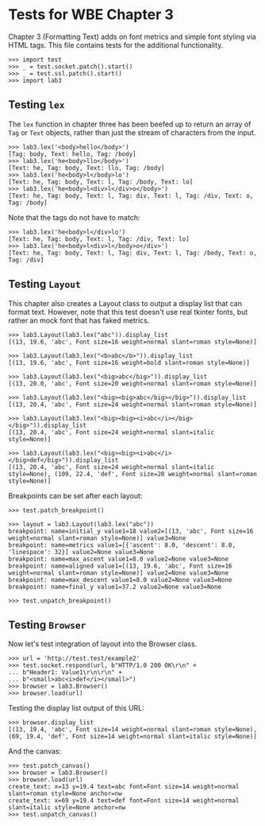 Tests for WBE Chapter 3
=======================

Chapter 3 (Formatting Text) adds on font metrics and simple font styling via
HTML tags. This file contains tests for the additional functionality.

    >>> import test
    >>> _ = test.socket.patch().start()
    >>> _ = test.ssl.patch().start()
    >>> import lab3

Testing `lex`
-------------

The `lex` function in chapter three has been beefed up to return an array
of `Tag` or `Text` objects, rather than just the stream of characters from the
input.

    >>> lab3.lex('<body>hello</body>')
    [Tag: body, Text: hello, Tag: /body]
    >>> lab3.lex('he<body>llo</body>')
    [Text: he, Tag: body, Text: llo, Tag: /body]
    >>> lab3.lex('he<body>l</body>lo')
    [Text: he, Tag: body, Text: l, Tag: /body, Text: lo]
    >>> lab3.lex('he<body>l<div>l</div>o</body>')
    [Text: he, Tag: body, Text: l, Tag: div, Text: l, Tag: /div, Text: o, Tag: /body]

Note that the tags do not have to match:

    >>> lab3.lex('he<body>l</div>lo')
    [Text: he, Tag: body, Text: l, Tag: /div, Text: lo]
    >>> lab3.lex('he<body>l<div>l</body>o</div>')
    [Text: he, Tag: body, Text: l, Tag: div, Text: l, Tag: /body, Text: o, Tag: /div]

Testing `Layout`
----------------

This chapter also creates a Layout class to output a display list that can
format text. However, note that this test doesn't use real tkinter fonts, but
rather an mock font that has faked metrics.

    >>> lab3.Layout(lab3.lex("abc")).display_list
    [(13, 19.6, 'abc', Font size=16 weight=normal slant=roman style=None)]

    >>> lab3.Layout(lab3.lex("<b>abc</b>")).display_list
    [(13, 19.6, 'abc', Font size=16 weight=bold slant=roman style=None)]
    
    >>> lab3.Layout(lab3.lex("<big>abc</big>")).display_list
    [(13, 20.0, 'abc', Font size=20 weight=normal slant=roman style=None)]

    >>> lab3.Layout(lab3.lex("<big><big>abc</big></big>")).display_list
    [(13, 20.4, 'abc', Font size=24 weight=normal slant=roman style=None)]

    >>> lab3.Layout(lab3.lex("<big><big><i>abc</i></big></big>")).display_list
    [(13, 20.4, 'abc', Font size=24 weight=normal slant=italic style=None)]

    >>> lab3.Layout(lab3.lex("<big><big><i>abc</i></big>def</big>")).display_list
    [(13, 20.4, 'abc', Font size=24 weight=normal slant=italic style=None), (109, 22.4, 'def', Font size=20 weight=normal slant=roman style=None)]

Breakpoints can be set after each layout:

    >>> test.patch_breakpoint()

    >>> layout = lab3.Layout(lab3.lex("abc"))
    breakpoint: name=initial_y value1=18 value2=[(13, 'abc', Font size=16 weight=normal slant=roman style=None)] value3=None
    breakpoint: name=metrics value1=[{'ascent': 8.0, 'descent': 8.0, 'linespace': 32}] value2=None value3=None
    breakpoint: name=max_ascent value1=8.0 value2=None value3=None
    breakpoint: name=aligned value1=[(13, 19.6, 'abc', Font size=16 weight=normal slant=roman style=None)] value2=None value3=None
    breakpoint: name=max_descent value1=8.0 value2=None value3=None
    breakpoint: name=final_y value1=37.2 value2=None value3=None
    
    >>> test.unpatch_breakpoint()

Testing `Browser`
-----------------

Now let's test integration of layout into the Browser class.

    >>> url = 'http://test.test/example2'
    >>> test.socket.respond(url, b"HTTP/1.0 200 OK\r\n" +
    ... b"Header1: Value1\r\n\r\n" +
    ... b"<small>abc<i>def</i></small>")
    >>> browser = lab3.Browser()
    >>> browser.load(url)

Testing the display list output of this URL:

    >>> browser.display_list
    [(13, 19.4, 'abc', Font size=14 weight=normal slant=roman style=None), (69, 19.4, 'def', Font size=14 weight=normal slant=italic style=None)]

And the canvas:

    >>> test.patch_canvas()
    >>> browser = lab3.Browser()
    >>> browser.load(url)
    create_text: x=13 y=19.4 text=abc font=Font size=14 weight=normal slant=roman style=None anchor=nw
    create_text: x=69 y=19.4 text=def font=Font size=14 weight=normal slant=italic style=None anchor=nw
    >>> test.unpatch_canvas()
